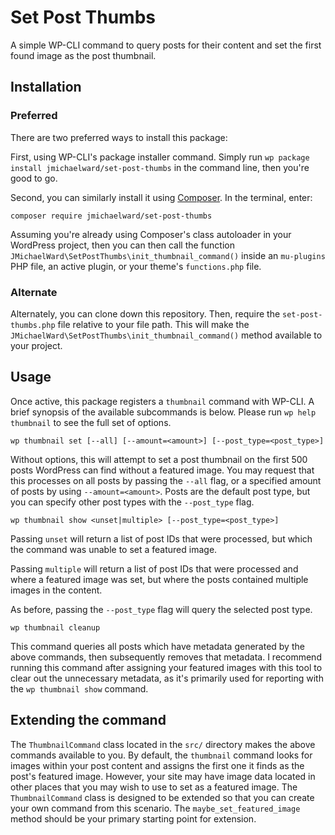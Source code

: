 # Set Post Thumbs

A simple WP-CLI command to query posts for their content and set the first found image as the post thumbnail.

## Installation

### Preferred
There are two preferred ways to install this package:

First, using WP-CLI's package installer command. Simply run `wp package install jmichaelward/set-post-thumbs`
in the command line, then you're good to go.

Second, you can similarly install it using [Composer](https://getcomposer.org). In the terminal, enter:

```
composer require jmichaelward/set-post-thumbs
```

Assuming you're already using Composer's class autoloader in your WordPress project, then you can then call the
function `JMichaelWard\SetPostThumbs\init_thumbnail_command()` inside an
`mu-plugins` PHP file, an active plugin, or your theme's `functions.php` file.

### Alternate

Alternately, you can clone down this repository. Then, require the `set-post-thumbs.php` file relative to your file
path. This will make the `JMichaelWard\SetPostThumbs\init_thumbnail_command()` method available to your project.

## Usage

Once active, this package registers a `thumbnail` command with WP-CLI. A brief synopsis of the available subcommands is
below. Please run `wp help thumbnail` to see the full set of options.

```
wp thumbnail set [--all] [--amount=<amount>] [--post_type=<post_type>]
```

Without options, this will attempt to set a post thumbnail on the first 500 posts WordPress can find without a featured
image. You may request that this processes on all posts by passing the `--all` flag, or a specified amount of posts by
using `--amount=<amount>`. Posts are the default post type, but you can specify other post types with the
`--post_type` flag.

```
wp thumbnail show <unset|multiple> [--post_type=<post_type>]
``` 

Passing `unset` will return a list of post IDs that were processed, but which the command was unable to set a featured
image.

Passing `multiple` will return a list of post IDs that were processed and where a featured image was set, but where the
posts contained multiple images in the content.

As before, passing the `--post_type` flag will query the selected post type.

```
wp thumbnail cleanup
```

This command queries all posts which have metadata generated by the above commands, then subsequently removes that
metadata. I recommend running this command after assigning your featured images with this tool to clear out the
unnecessary metadata, as it's primarily used for reporting with the `wp thumbnail show` command.

## Extending the command

The `ThumbnailCommand` class located in the `src/` directory makes the above commands available to you. By default,
the `thumbnail` command looks for images within your post content and assigns the first one it finds as the post's
featured image. However, your site may have image data located in other places that you may wish to use to set as a
featured image. The `ThumbnailCommand` class is designed to be extended so that you can create your own command from
this scenario. The `maybe_set_featured_image` method should be your primary starting point for extension.
